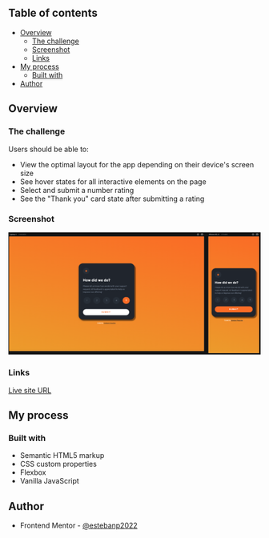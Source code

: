 ## Table of contents

- [Overview](#overview)
  - [The challenge](#the-challenge)
  - [Screenshot](#screenshot)
  - [Links](#links)
- [My process](#my-process)
  - [Built with](#built-with)
- [Author](#author)

## Overview

### The challenge

Users should be able to:

- View the optimal layout for the app depending on their device's screen size
- See hover states for all interactive elements on the page
- Select and submit a number rating
- See the "Thank you" card state after submitting a rating

### Screenshot

![](./images/screenshot.png)

### Links

[Live site URL](https://your-live-site-url.com)

## My process

### Built with

- Semantic HTML5 markup
- CSS custom properties
- Flexbox
- Vanilla JavaScript

## Author

- Frontend Mentor - [@estebanp2022](https://www.frontendmentor.io/profile/estebanp2022)
